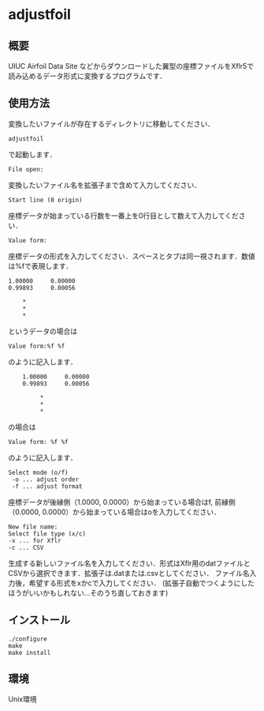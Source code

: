 adjustfoil
=====

## 概要

UIUC Airfoil Data Site などからダウンロードした翼型の座標ファイルをXflr5で読み込めるデータ形式に変換するプログラムです．

## 使用方法

変換したいファイルが存在するディレクトリに移動してください．

	adjustfoil

で起動します．

	File open:

変換したいファイル名を拡張子まで含めて入力してください．

	Start line (0 origin)

座標データが始まっている行数を一番上を0行目として数えて入力してください．

	Value form:

座標データの形式を入力してください．スペースとタブは同一視されます．数値は%fで表現します．

	1.00000     0.00000
	0.99893     0.00056
	
		*
		*
		*

というデータの場合は

	Value form:%f %f

のように記入します．

		1.00000     0.00000
		0.99893     0.00056
		
			 *
			 *
			 *

の場合は

	Value form: %f %f

のように記入します．

	Select mode (o/f)
	 -o ... adjust order
	 -f ... adjust format

座標データが後縁側（1.0000, 0.0000）から始まっている場合はf, 前縁側（0.0000, 0.0000）から始まっている場合はoを入力してください．

	New file name:
	Select file type (x/c)
	-x ... for Xflr
	-c ... CSV

生成する新しいファイル名を入力してください．形式はXflr用のdatファイルとCSVから選択できます．拡張子は.datまたは.csvとしてください．
ファイル名入力後，希望する形式をxかcで入力してください．
(拡張子自動でつくようにしたほうがいいかもしれない...そのうち直しておきます)

## インストール
	./configure
	make
	make install

## 環境
Unix環境


